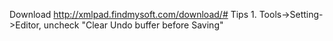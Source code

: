 Download
	http://xmlpad.findmysoft.com/download/#
Tips
	1. Tools->Setting->Editor, uncheck "Clear Undo buffer before Saving"
